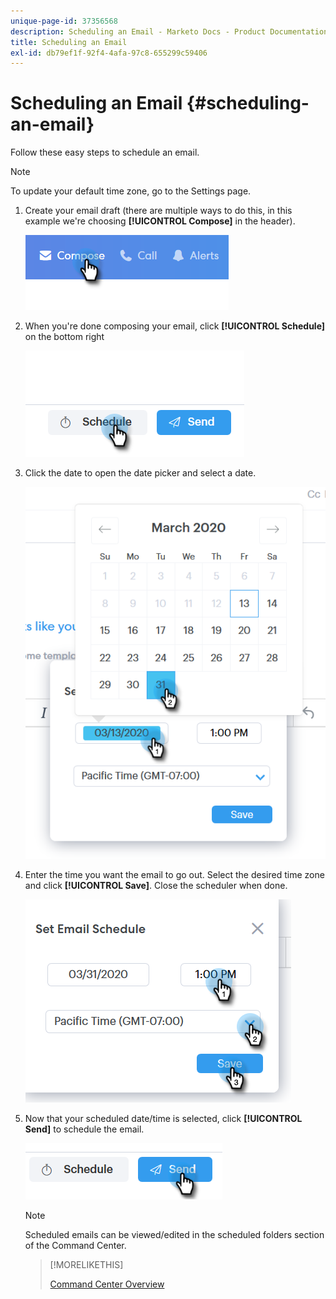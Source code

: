 ```yaml
---
unique-page-id: 37356568
description: Scheduling an Email - Marketo Docs - Product Documentation
title: Scheduling an Email
exl-id: db79ef1f-92f4-4afa-97c8-655299c59406
---
```

# Scheduling an Email {#scheduling-an-email}

Follow these easy steps to schedule an email.

>[!NOTE]
>
>To update your default time zone, go to the Settings page.

1. Create your email draft (there are multiple ways to do this, in this example we're choosing **[!UICONTROL Compose]** in the header).

   ![](assets/one-1.png)

1. When you're done composing your email, click **[!UICONTROL Schedule]** on the bottom right

   ![](assets/two-1.png)

1. Click the date to open the date picker and select a date.

   ![](assets/three-1.png)

1. Enter the time you want the email to go out. Select the desired time zone and click **[!UICONTROL Save]**. Close the scheduler when done.

   ![](assets/four-1.png)

1. Now that your scheduled date/time is selected, click **[!UICONTROL Send]** to schedule the email.

   ![](assets/five-1.png)

   >[!NOTE]
   >
   >Scheduled emails can be viewed/edited in the scheduled folders section of the Command Center.

   >[!MORELIKETHIS]
   >
   >[Command Center Overview](/help/marketo/product-docs/marketo-sales-connect/email/command-center/command-center-overview.md)
